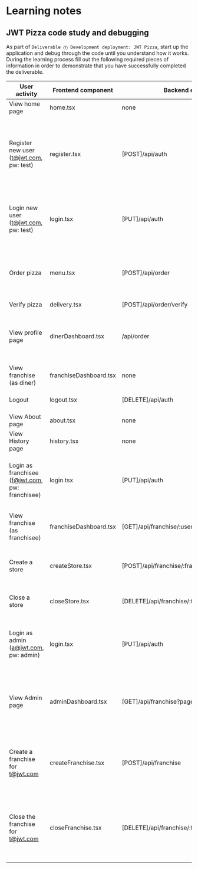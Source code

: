 # Learning notes

## JWT Pizza code study and debugging

As part of `Deliverable ⓵ Development deployment: JWT Pizza`, start up the application and debug through the code until you understand how it works. During the learning process fill out the following required pieces of information in order to demonstrate that you have successfully completed the deliverable.

| User activity                                       | Frontend component     | Backend endpoints                                  | Database SQL                                                                                                             |
| --------------------------------------------------- |------------------------|----------------------------------------------------|--------------------------------------------------------------------------------------------------------------------------|
| View home page                                      | home.tsx               | none                                               | none                                                                                                                     |
| Register new user<br/>(t@jwt.com, pw: test)         | register.tsx           | [POST]/api/auth                                    | INSERT INTO user (name, email, password) VALUES (?, ?, ?) INSERT INTO userRole (userId, role, objectId) VALUES (?, ?, ?) |
| Login new user<br/>(t@jwt.com, pw: test)            | login.tsx              | [PUT]/api/auth                                     | INSERT INTO auth (token, userId) VALUES (?, ?) ON DUPLICATE KEY UPDATE token=token                                       | 
| Order pizza                                         | menu.tsx               | [POST]/api/order                                   | INSERT INTO orderItem (orderId, menuId, description, price) VALUES (?, ?, ?, ?)                                          |
| Verify pizza                                        | delivery.tsx           | [POST]/api/order/verify                            | none                                                                                                                     |
| View profile page                                   | dinerDashboard.tsx     | /api/order                                         | SELECT id, menuId, description, price FROM orderItem WHERE orderId=?                                                     |
| View franchise<br/>(as diner)                       | franchiseDashboard.tsx | none                                               | none                                                                                                                     |
| Logout                                              | logout.tsx             | [DELETE]/api/auth                                  | DELETE FROM auth WHERE token=?                                                                                           |
| View About page                                     | about.tsx              | none                                               | none                                                                                                                     |
| View History page                                   | history.tsx            | none                                               | none                                                                                                                     |
| Login as franchisee<br/>(f@jwt.com, pw: franchisee) | login.tsx              | [PUT]/api/auth                                     | INSERT INTO auth (token, userId) VALUES (?, ?) ON DUPLICATE KEY UPDATE token=token                                       |
| View franchise<br/>(as franchisee)                  | franchiseDashboard.tsx | [GET]/api/franchise/:userId                        | SELECT objectId FROM userRole WHERE role='franchisee' AND userId=?                                                       |
| Create a store                                      | createStore.tsx        | [POST]/api/franchise/:franchiseId/store            | INSERT INTO store (franchiseId, name) VALUES (?, ?)                                                                      |
| Close a store                                       | closeStore.tsx         | [DELETE]/api/franchise/:franchiseId/store/:storeId | DELETE FROM store WHERE franchiseId=? AND id=?                                                                           |
| Login as admin<br/>(a@jwt.com, pw: admin)           | login.tsx              | [PUT]/api/auth                                     | INSERT INTO auth (token, userId) VALUES (?, ?) ON DUPLICATE KEY UPDATE token=token                                       |
| View Admin page                                     | adminDashboard.tsx     | [GET]/api/franchise?page=0&limit=10&name=*         | SELECT id, name FROM franchise WHERE name LIKE ? LIMIT ${limit + 1} OFFSET ${offset}                                     |
| Create a franchise for t@jwt.com                    | createFranchise.tsx    | [POST]/api/franchise                               | INSERT INTO franchise (name) VALUES (?), INSERT INTO userRole (userId, role, objectId) VALUES (?, ?, ?)                                                                                |
| Close the franchise for t@jwt.com                   | closeFranchise.tsx     | [DELETE]/api/franchise/:franchiseId                | DELETE FROM store WHERE franchiseId=?, DELETE FROM userRole WHERE objectId=?, DELETE FROM franchise WHERE id=?           |
